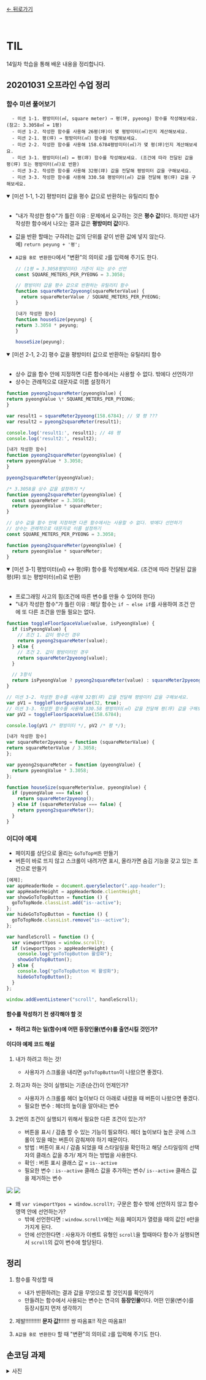 [← 뒤로가기](./README.md)

<br/>

# TIL

14일차 학습을 통해 배운 내용을 정리합니다.

## 20201031 오프라인 수업 정리

### 함수 미션 풀어보기

```
  - 미션 1-1. 평방미터(㎡, square meter) → 평(坪, pyeong) 함수를 작성해보세요. (참고: 3.3058㎡ = 1평)
  - 미션 1-2. 작성한 함수를 사용해 26평(坪)이 몇 평방미터(㎡)인지 계산해보세요.
  - 미션 2-1. 평(坪) → 평방미터(㎡) 함수를 작성해보세요.
  - 미션 2-2. 작성한 함수를 사용해 158.6784평방미터(㎡)가 몇 평(坪)인지 계산해보세요.
  - 미션 3-1. 평방미터(㎡) ↔ 평(坪) 함수를 작성해보세요. (조건에 따라 전달된 값을 평(坪) 또는 평방미터(㎡)로 반환)
  - 미션 3-2. 작성한 함수를 사용해 32평(坪) 값을 전달해 평방미터 값을 구해보세요.
  - 미션 3-3. 작성한 함수를 사용해 330.58 평방미터(㎡) 값을 전달해 평(坪) 값을 구해보세요.
```

<details open>
  <summary>[미션 1-1, 1-2] 평방미터 값을 평수 값으로 반환하는 유틸리티 함수</summary>
  <br>

- "내가 작성한 함수"가 틀린 이유 : 문제에서 요구하는 것은 **평수 값**이다. 하지만 내가 작성한 함수에서 나오는 결과 값은 **평방미터 값**이다.
- 값을 반환 할때는 구하려는 값의 단위를 같이 반환 값에 넣지 않는다. <br>
  예) `return peyung + '평';`
- `A값을 B로 변환한다`에서 "변환"의 의미로 `2`를 입력해 주기도 한다.

  ```js
  // (1평 = 3.3058평방미터) 기준이 되는 상수 선언
  const SQUARE_METERS_PER_PYEONG = 3.3058;

  // 평방미터 값을 평수 값으로 반환하는 유틸리티 함수
  function squareMeter2pyeong(squareMeterValue) {
    return squareMeterValue / SQUARE_METERS_PER_PYEONG;
  }
  ```

  ```js
  [내가 작성한 함수]
  function houseSize(peyung) {
  return 3.3058 * peyung;
  }

  houseSize(peyung);
  ```

</details>

<details open>
  <summary>[미션 2-1, 2-2] 평수 값을 평방미터 값으로 반환하는 유틸리티 함수</summary>
  <br>

- 상수 값을 함수 안에 지정하면 다른 함수에서는 사용할 수 없다. 밖에다 선언하기!
- 상수는 관례적으로 대문자로 이름 설정하기

```js
function pyeong2squareMeter(pyeongValue) {
return pyeongValue \* SQUARE_METERS_PER_PYEONG;
}

var result1 = squareMeter2pyeong(158.6784); // 몇 평 ???
var result2 = pyeong2squareMeter(result1);

console.log('result1:', result1); // 48 평
console.log('result2:', result2);
```

```js
[내가 작성한 함수]
function pyeong2squareMeter(pyeongValue) {
return pyeongValue * 3.3058;
}

pyeong2squareMeter(pyeongValue);

/* 3.3058을 상수 값을 설정하기 */
function pyeong2squareMeter(pyeongValue) {
  const squareMeter = 3.3058;
  return pyeongValue * squareMeter;
}

// 상수 값을 함수 안에 지정하면 다른 함수에서는 사용할 수 없다. 밖에다 선언하기
// 상수는 관례적으로 대문자로 이름 설정하기
const SQUARE_METERS_PER_PYEONG = 3.3058;

function pyeong2squareMeter(pyeongValue) {
  return pyeongValue * squareMeter;
}
```

</details>

<details open>
  <summary>[미션 3-1] 평방미터(㎡) ↔ 평(坪) 함수를 작성해보세요. (조건에 따라 전달된 값을 평(坪) 또는 평방미터(㎡)로 반환)</summary>
  <br>

- 프로그래밍 사고의 힘(조건에 따른 변수를 만들 수 있어야 한다)
- "내가 작성한 함수"가 틀린 이유 : 해당 함수는 `if ~ else if`를 사용하여 조건 안에 또 다른 조건을 만들 필요는 없다.

```js
function toggleFloorSpaceValue(value, isPyeongValue) {
  if (isPyeongValue) {
    // 조건 1. 값이 평수인 경우
    return pyeong2squareMeter(value);
  } else {
    // 조건 2. 값이 평방미터인 경우
    return squareMeter2pyeong(value);
  }

  // 3항식
  return isPyeongValue ? pyeong2squareMeter(value) : squareMeter2pyeong(value);
}

// 미션 3-2. 작성한 함수를 사용해 32평(坪) 값을 전달해 평방미터 값을 구해보세요.
var pV1 = toggleFloorSpaceValue(32, true);
// 미션 3-3. 작성한 함수를 사용해 330.58 평방미터(㎡) 값을 전달해 평(坪) 값을 구해보세요.
var pV2 = toggleFloorSpaceValue(158.6784);

console.log(pV1 /* 평방미터 */, pV2 /* 평 */);
```

```js
[내가 작성한 함수]
var squareMeter2pyeong = function (squareMeterValue) {
return squareMeterValue / 3.3058;
};

var pyeong2squareMeter = function (pyeongValue) {
  return pyeongValue * 3.3058;
};

function houseSize(squareMeterValue, pyeongValue) {
  if (pyeongValue === false) {
    return squareMeter2pyeong();
  } else if (squareMeterValue === false) {
    return pyeong2squareMeter();
  }
}
```

</details>

### 이디야 예제

- 페이지를 상단으로 올리는 `GoToTop버튼` 만들기
- 버튼이 바로 뜨지 않고 스크롤이 내려가면 표시, 올라가면 숨김 기능을 갖고 있는 조건으로 만들기

```js
[예제];
var appHeaderNode = document.querySelector(".app-header");
var appHeaderHeight = appHeaderNode.clientHeight;
var showGoToTopButton = function () {
  goToTopNode.classList.add("is--active");
};
var hideGoToTopButton = function () {
  goToTopNode.classList.remove("is--active");
};

var handleScroll = function () {
  var viewportYpos = window.scrollY;
  if (viewportYpos > appHeaderHeight) {
    console.log("goToTopButton 활성화");
    showGoToTopButton();
  } else {
    console.log("goToTopButton 비 활성화");
    hideGoToTopButton();
  }
};

window.addEventListener("scroll", handleScroll);
```

#### 함수를 작성하기 전 생각해야 할 것

- **하려고 하는 일(함수)에 어떤 등장인물(변수)를 출연시킬 것인가?**

#### 이디야 예제 코드 해설

1. 내가 하려고 하는 것!

   - 사용자가 스크롤을 내리면 `goToTopButton`이 나왔으면 좋겠다.

2. 하고자 하는 것이 실행되는 기준(순간)이 언제인가?

   - 사용자가 스크롤를 헤더 높이보다 더 아래로 내렸을 때 버튼이 나왔으면 좋겠다.
   - 필요한 변수 : 헤더의 높이을 알아내는 변수

3. 2번의 조건이 실행되기 위해서 필요한 다른 조건이 있는가?

   - 버튼을 표시 / 감춤 할 수 있는 기능이 필요하다. 헤더 높이보다 높은 곳에 스크롤이 있을 때는 버튼이 감춰져야 하기 때문이다.
   - 방법 : 버튼이 표시 / 감춤 되었을 때 스타일링을 확인하고 해당 스타일링의 선택자의 클래스 값을 추가/ 제거 하는 방법을 사용한다.
   - 확인 : 버튼 표시 클래스 값 = `is--active`
   - 필요한 변수 : `is--active` 클래스 값을 추가하는 변수/ `is--active` 클래스 값을 제거하는 변수

![](./assets/D14_TIL_attached_file1.jpg)
![](./assets/D14_TIL_attached_file2.jpg)

- 왜 `var viewportYpos = window.scrollY;` 구문은 함수 밖에 선언하지 않고 함수 영역 안에 선언하는가?
  - 밖에 선언한다면 : `window.scrollY`에는 처음 페이지가 열렸을 때의 값인 `0`만을 가지게 된다.
  - 안에 선언한다면 : 사용자가 이벤트 유형인 `scroll`을 할때마다 함수가 실행되면서 `scroll`의 값이 변수에 할당된다.

## 정리

1. 함수를 작성할 때

   - 내가 반환하려는 결과 값을 무엇으로 할 것인지를 확인하기
   - 만들려는 함수에서 사용되는 변수는 연극의 **등장인물**이다. 어떤 인물(변수)를 등장시킬지 먼저 생각하기

1. 제발!!!!!!!!!! **문자 값!**!!!!!! 쌍 따옴표!! 작은 따옴표!!

1. `A값을 B로 변환한다` 할 때 "변환"의 의미로 `2`를 입력해 주기도 한다.

## 손코딩 과제

<details>
  <summary> 사진 </summary>

![](./assets/D14_TIL_hand_write_coding1.jpg)
![](./assets/D14_TIL_hand_write_coding2.jpg)

</details>
